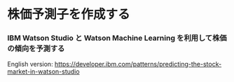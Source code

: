 # 株価予測子を作成する

### IBM Watson Studio と Watson Machine Learning を利用して株価の傾向を予測する

English version: https://developer.ibm.com/patterns/predicting-the-stock-market-in-watson-studio
